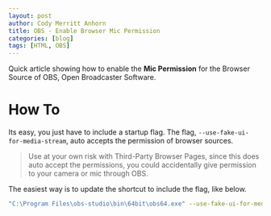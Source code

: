 ```yaml
---
layout: post
author: Cody Merritt Anhorn
title: OBS - Enable Browser Mic Permission
categories: [blog]
tags: [HTML, OBS]
---
```


Quick article showing how to enable the **Mic Permission** for the Browser Source of OBS, Open Broadcaster Software. 

# How To

Its easy, you just have to include a startup flag. The flag, <code>--use-fake-ui-for-media-stream</code>, auto accepts the permission of browser sources.

> Use at your own risk with Third-Party Browser Pages, since this does auto accept the permissions, you could accidentally give permission to your camera or mic through OBS.

The easiest way is to update the shortcut to include the flag, like below.

~~~ bash
"C:\Program Files\obs-studio\bin\64bit\obs64.exe" --use-fake-ui-for-media-stream
~~~
